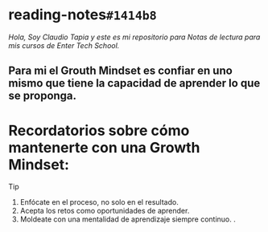# reading-notes`#1414b8`
_Hola, Soy Claudio Tapia y este es mi repositorio para Notas de lectura para mis cursos de Enter Tech School._
## Para mi el Grouth Mindset es confiar en uno mismo que tiene la capacidad de aprender lo que se proponga.
# Recordatorios sobre cómo mantenerte con una Growth Mindset:
> [!TIP]
> 1. Enfócate en el proceso, no solo en el resultado.
> 2. Acepta los retos como oportunidades de aprender.
> 3. Moldeate con una mentalidad de aprendizaje siempre continuo.
.
